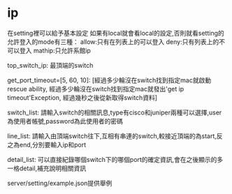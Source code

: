 # ip

在setting裡可以給予基本設定
如果有local就會看local的設定,否則就看setting的
允許登入的mode有三種：
allow:只有在列表上的可以登入
deny:只有列表上的不可以登入
mathip:只允許系館ip

top_switch_ip:
最頂端的switch

get_port_timeout=[5, 60, 10]:
[經過多少輪沒在switch找到指定mac就啟動rescue ability, 經過多少輪沒在switch找到指定mac就發出'get ip timeout'Exception, 經過幾秒之後從新取得switch資料]

switch_list:
請輸入switch的相關訊息,type有cisco和juniper兩種可以選擇,user為使用者帳號,password為此使用者的密碼

line_list:
請輸入由頂端switch往下,互相有串連的switch,較接近頂端的為start,反之為end,分別要輸入ip和port

detail_list:
可以直接紀錄哪個switch下的哪個port的確定資訊,會在之後顯示的多一格detail,補充說明相關資訊

server/setting/example.json提供舉例
